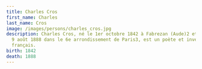 ```yaml
---
title: Charles Cros
first_name: Charles
last_name: Cros
image: /images/persons/charles_cros.jpg
description: Charles Cros, né le 1er octobre 1842 à Fabrezan (Aude)2 et mort le
  9 août 1888 dans le 6e arrondissement de Paris3, est un poète et inventeur
  français.
birth: 1842
death: 1888
---
```

